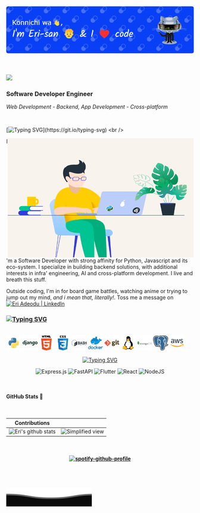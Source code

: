 <center>

# ![](./assets/github-header-image%20(5).png)
</center>

<br />

![](https://visitor-badge.glitch.me/badge?page_id=50-Course.50-Course)
<br />

<p align="center">

### Software Developer Engineer
*Web Development - Backend, App Development - Cross-platform*
</p>

<br />

[![Typing SVG](https://readme-typing-svg.herokuapp.com?font=Krona+One&size=21&color=1D6FF7&background=1E73FF00&vCenter=true&multiline=true&width=350&lines=So%2C+who's+this+guy%3F!)](https://git.io/typing-svg)
<br />

<img align="right" alt="GIF" src="./assets/python-2.gif" width="500" height="320" />

I'm a Software Developer with strong affinity for Python, Javascript and its eco-system. I specialize in building backend solutions, with additional interests in infra' engineering, AI and cross-platform development. I live and breath this stuff.

Outside coding, I'm in for board game battles, watching anime or trying to jump out my mind, *and i mean that, literally!*.
Toss me a message on  <span> <a href="https://www.linkedin.com/in/symply-eri/"><img src="https://raw.githubusercontent.com/yushi1007/yushi1007/main/images/linkedin.svg" alt="Eri Adeodu | LinkedIn" width="21px"/></a></span>

### [![Typing SVG](https://readme-typing-svg.herokuapp.com?font=Caveat+Brush&size=22&color=1D6FF7&background=1E73FF00&vCenter=true&multiline=true&width=350&lines=%F0%9F%9B%A0+Top+Technologies)](https://git.io/typing-svg)  
 
 <br />
  <code><img height="40" src="https://raw.githubusercontent.com/github/explore/80688e429a7d4ef2fca1e82350fe8e3517d3494d/topics/python/python.png"></code>
  <code><img height="40" src="https://raw.githubusercontent.com/github/explore/80688e429a7d4ef2fca1e82350fe8e3517d3494d/topics/django/django.png"></code>
  <code><img height="40" src="https://raw.githubusercontent.com/github/explore/80688e429a7d4ef2fca1e82350fe8e3517d3494d/topics/html/html.png"></code>
  <code><img height="40" src="https://raw.githubusercontent.com/github/explore/80688e429a7d4ef2fca1e82350fe8e3517d3494d/topics/css/css.png"></code>
  <code><img height="40" src="https://raw.githubusercontent.com/github/explore/80688e429a7d4ef2fca1e82350fe8e3517d3494d/topics/bash/bash.png"></code>
  <code><img height="40" src="https://raw.githubusercontent.com/github/explore/80688e429a7d4ef2fca1e82350fe8e3517d3494d/topics/docker/docker.png"></code>
  <code><img height="40" src="https://raw.githubusercontent.com/github/explore/80688e429a7d4ef2fca1e82350fe8e3517d3494d/topics/git/git.png"></code>
  <code><img height="40" src="https://raw.githubusercontent.com/github/explore/80688e429a7d4ef2fca1e82350fe8e3517d3494d/topics/linux/linux.png"></code>
  <code><img height="40" src="https://raw.githubusercontent.com/github/explore/80688e429a7d4ef2fca1e82350fe8e3517d3494d/topics/mongodb/mongodb.png"></code>
  <code><img height="40" src="https://raw.githubusercontent.com/github/explore/80688e429a7d4ef2fca1e82350fe8e3517d3494d/topics/postgresql/postgresql.png"></code>
  <code><img height="40" src="https://raw.githubusercontent.com/github/explore/80688e429a7d4ef2fca1e82350fe8e3517d3494d/topics/aws/aws.png"></code>
<br />

<p></p>
<div align="center">
<p align="center">

[![Typing SVG](https://readme-typing-svg.herokuapp.com?font=Caveat+Brush&size=22&color=1D6FF7&background=1E73FF00&vCenter=true&multiline=true&width=350&lines=%F0%9F%9B%A0+Tools+I+sometimes+play+with+%F0%9F%98%B8)](https://git.io/typing-svg)
</p>

![Express.js](https://img.shields.io/badge/express.js-%23404d59.svg?style=for-the-badge&logo=express&logoColor=%2361DAFB)
![FastAPI](https://img.shields.io/badge/FastAPI-005571?style=for-the-badge&logo=fastapi)
![Flutter](https://img.shields.io/badge/Flutter-%2302569B.svg?style=for-the-badge&logo=Flutter&logoColor=white)
![React](https://img.shields.io/badge/react-%2320232a.svg?style=for-the-badge&logo=react&logoColor=%2361DAFB)
![NodeJS](https://img.shields.io/badge/node.js-6DA55F?style=for-the-badge&logo=node.js&logoColor=white)


</div>

<br />

#### GitHub Stats 📝

<br />

| **Contributions** |  |
| --- | --- |
| ![Eri's github stats](https://github-readme-stats.vercel.app/api?username=50-Course&show_icons=true&title_color=f6c32c&icon_color=f6c32c&text_color=9f9f9f&bg_color=151515&count_private=true) | ![Simplified view](https://github-readme-streak-stats.herokuapp.com/?user=50-Course) |

<br />

<p>

<span><h4 align="left">

<center>

[![spotify-github-profile](https://spotify-github-profile.vercel.app/api/view?uid=31rtiuyk7kwryhvz4ieev73r4t4a&cover_image=true&theme=default&bar_color=0940f5)](https://github.com/kittinan/spotify-github-profile)
</center>


<br />

# ![Header](./assets/footer.svg)